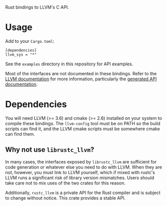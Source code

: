 Rust bindings to LLVM's C API.

# Usage

Add to your `Cargo.toml`:

    [dependencies]
    llvm_sys = "*"

See the `examples` directory in this repository for API examples.

Most of the interfaces are not documented in these bindings. Refer to the
[LLVM documentation](http://llvm.org/docs/) for more information, particularly
the [generated API documentation](http://llvm.org/doxygen/).

# Dependencies

You will need LLVM (>= 3.6) and cmake (>= 2.6) installed on your system to
compile these bindings. The `llvm-config` tool must be on PATH so the build
scripts can find it, and the LLVM cmake scripts must be somewhere cmake can find
them.

## Why not use `librustc_llvm`?

In many cases, the interfaces exposed by `librustc_llvm` are sufficient for
code generation or whatever else you need to do with LLVM. When they are
not, however, you must link to LLVM yourself, which if mixed with rustc's
LLVM runs a significant risk of library version mismatches. Users should
take care not to mix uses of the two crates for this reason.

Additionally, `rustc_llvm` is a private API for the Rust compiler and is subject
to change without notice. This crate provides a stable API.
